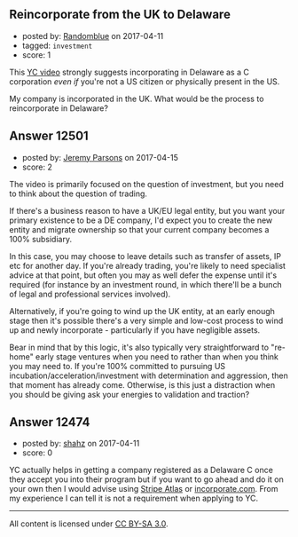 ## Reincorporate from the UK to Delaware

- posted by: [Randomblue](https://stackexchange.com/users/363551/randomblue) on 2017-04-11
- tagged: `investment`
- score: 1

This [YC video](https://youtu.be/2_IpVq6vKR0?t=6m20s) strongly suggests incorporating in Delaware as a C corporation *even if* you're not a US citizen or physically present in the US.

My company is incorporated in the UK. What would be the process to reincorporate in Delaware?


## Answer 12501

- posted by: [Jeremy Parsons](https://stackexchange.com/users/497810/jeremy-parsons) on 2017-04-15
- score: 2

The video is primarily focused on the question of investment, but you need to think about the question of trading. 

If there's a business reason to have a UK/EU legal entity, but you want your primary existence to be a DE company, I'd expect you to create the new entity and migrate ownership so that your current company becomes a 100% subsidiary. 

In this case, you may choose to leave details such as transfer of assets, IP etc for another day. If you're already trading, you're likely to need specialist advice at that point, but often you may as well defer the expense until it's required (for instance by an investment round, in which there'll be a bunch of legal and professional services involved). 

Alternatively, if you're going to wind up the UK entity, at an early enough stage then it's possible there's a very simple and low-cost process to wind up and newly incorporate - particularly​ if you have negligible assets. 

Bear in mind that by this logic, it's also typically very straightforward to "re-home" early stage ventures when you need to rather than when you think you may need to. If you're 100% committed to pursuing US incubation/acceleration/investment with determination and aggression, then that moment has already come. Otherwise, is this just a distraction when you should be giving ask your energies to validation and traction?




## Answer 12474

- posted by: [shahz](https://stackexchange.com/users/7412988/shahz) on 2017-04-11
- score: 0

<p>YC actually helps in getting a company registered as a Delaware C once they accept you into their program but if you want to go ahead and do it on your own then I would advise using <a href="https://stripe.com/atlas" rel="nofollow noreferrer">Stripe Atlas</a> or <a href="https://www.incorporate.com/" rel="nofollow noreferrer">incorporate.com</a>. From my experience I can tell  it is not a requirement when applying to YC.</p>




---

All content is licensed under [CC BY-SA 3.0](https://creativecommons.org/licenses/by-sa/3.0/).
